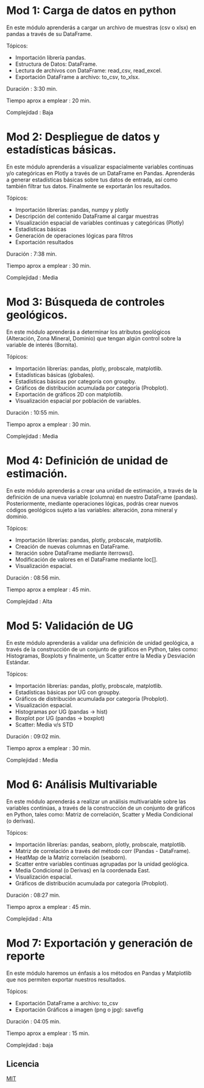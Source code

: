 # Mod 1: Carga de datos en python

En este módulo aprenderás a cargar un archivo de muestras (csv o xlsx) en pandas a través de su DataFrame.

Tópicos:

- Importación librería pandas.
- Estructura de Datos: DataFrame.
- Lectura de archivos con DataFrame: read_csv, read_excel.
- Exportación DataFrame a archivo: to_csv, to_xlsx.

Duración : 3:30 min.

Tiempo aprox a emplear : 20 min.

Complejidad : Baja

# Mod 2: Despliegue de datos y estadísticas básicas.

En este módulo aprenderás a visualizar espacialmente variables continuas y/o categóricas en Plotly a través de un DataFrame en Pandas. Aprenderás a generar estadísticas básicas sobre tus datos de entrada, así como también filtrar tus datos. Finalmente se exportarán los resultados.

Tópicos:

- Importación librerías: pandas, numpy y plotly
- Descripción del contenido DataFrame al cargar muestras
- Visualización espacial de variables continuas y categóricas (Plotly)
- Estadísticas básicas
- Generación de operaciones lógicas para filtros
- Exportación resultados

Duración : 7:38 min.

Tiempo aprox a emplear : 30 min.

Complejidad : Media

# Mod 3: Búsqueda de controles geológicos.

En este módulo aprenderás a determinar los atributos geológicos (Alteración, Zona Mineral, Dominio) que tengan algún control sobre la variable de interés (Bornita).

Tópicos:

- Importación librerías: pandas, plotly, probscale, matplotlib.
- Estadísticas básicas (globales).
- Estadísticas básicas por categoría con groupby.
- Gráficos de distribución acumulada por categoría (Probplot).
- Exportación de gráficos 2D con matplotlib.
- Visualización espacial por población de variables.

Duración : 10:55 min.

Tiempo aprox a emplear : 30 min.

Complejidad : Media



# Mod 4: Definición de unidad de estimación.

En este módulo aprenderás a crear una unidad de estimación, a través de la definición de una nueva variable (columna) en nuestro DataFrame (pandas). Posteriormente, mediante operaciones lógicas, podrás crear nuevos códigos geológicos sujeto a las variables: alteración, zona mineral y dominio.

Tópicos:

- Importación librerías: pandas, plotly, probscale, matplotlib.
- Creación de nuevas columnas en DataFrame.
- Iteración sobre DataFrame mediante iterrows().
- Modificación de valores en el DataFrame mediante loc[].
- Visualización espacial.

Duración : 08:56 min.

Tiempo aprox a emplear : 45 min.

Complejidad : Alta


# Mod 5: Validación de UG

En este módulo aprenderás a validar una definición de unidad geológica, a través de la construcción de un conjunto de gráficos en Python, tales como: Histogramas, Boxplots y finalmente, un Scatter entre la Medía y Desviación Estándar.

Tópicos:

- Importación librerías: pandas, plotly, probscale, matplotlib.
- Estadísticas básicas por UG con groupby.
- Gráficos de distribución acumulada por categoría (Probplot).
- Visualización espacial.
- Histogramas por UG (pandas -> hist)
- Boxplot por UG (pandas -> boxplot)
- Scatter: Media v/s STD 

Duración : 09:02 min.

Tiempo aprox a emplear : 30 min.

Complejidad : Media

# Mod 6: Análisis Multivariable

En este módulo aprenderás a realizar un análisis multivariable sobre las variables continúas, a través de la construcción de un conjunto de gráficos en Python, tales como: Matriz de correlación, Scatter y Media Condicional (o derivas).


Tópicos:

- Importación librerías: pandas, seaborn, plotly, probscale, matplotlib.
- Matriz de correlación a través del método corr (Pandas - DataFrame).
- HeatMap de la Matriz correlación (seaborn).
- Scatter entre variables continuas agrupadas por la unidad geológica.
- Media Condicional (o Derivas) en la coordenada East.
- Visualización espacial.
- Gráficos de distribución acumulada por categoría (Probplot).

Duración : 08:27 min.

Tiempo aprox a emplear : 45 min.

Complejidad : Alta


# Mod 7: Exportación y generación de reporte

En este módulo haremos un énfasis a los métodos en Pandas y Matplotlib que nos permiten exportar nuestros resultados.

Tópicos:

- Exportación DataFrame a archivo: to_csv
- Exportación Gráficos a imagen (png o jpg): savefig

Duración : 04:05 min.

Tiempo aprox a emplear : 15 min.

Complejidad : baja


## Licencia
[MIT](https://choosealicense.com/licenses/mit/)